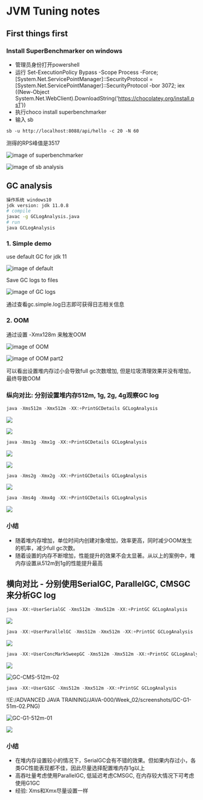 # JVM Tuning notes

## First things first

### Install SuperBenchmarker on windows

- 管理员身份打开powershell
- 运行
  Set-ExecutionPolicy Bypass -Scope Process -Force; [System.Net.ServicePointManager]::SecurityProtocol = [System.Net.ServicePointManager]::SecurityProtocol -bor 3072; iex ((New-Object System.Net.WebClient).DownloadString('https://chocolatey.org/install.ps1'))
- 执行choco install superbenchmarker
- 输入 sb

```shell
sb -u http://localhost:8088/api/hello -c 20 -N 60
```

测得的RPS峰值是3517

![image of superbenchmarker](screenshots/sb-peak-localhost.PNG)

![image of sb analysis](screenshots/sb-peak-analysis.PNG)

## GC analysis

```sh
操作系统 windows10
jdk version: jdk 11.0.8
# compile
javac -g GCLogAnalysis.java
# run
java GCLogAnalysis
```

### 1. Simple demo

use  default GC for jdk 11

![image of default](screenshots/GC-simple.PNG)

Save GC logs to files

![image of GC logs](screenshots/GC-java11-cmd.PNG)

通过查看gc.simple.log日志即可获得日志相关信息

### 2. OOM

通过设置 -Xmx128m 来触发OOM

![image of OOM](screenshots/GC-OOM-01.PNG)

![image of OOM part2](screenshots/GC-OOM-02.PNG)

可以看出设置堆内存过小会导致full gc次数增加, 但是垃圾清理效果并没有增加，最终导致OOM

### 纵向对比: 分别设置堆内存512m, 1g, 2g, 4g观察GC log

```java
java -Xms512m -Xmx512m -XX:+PrintGCDetails GCLogAnalysis
```

![](screenshots/GC-512m-01.PNG)

![](screenshots/GC-512m-02.PNG)

```java
java -Xms1g -Xmx1g -XX:+PrintGCDetails GCLogAnalysis
```

![](screenshots/GC-1g-01.PNG)

![](screenshots/GC-1g-02.PNG)

```java
java -Xms2g -Xmx2g -XX:+PrintGCDetails GCLogAnalysis
```

![](screenshots/GC-2g-01.PNG)

```java
java -Xms4g -Xmx4g -XX:+PrintGCDetails GCLogAnalysis
```

![](screenshots/GC-4g-01.PNG)

### 小结

- 随着堆内存增加，单位时间内创建对象增加，效率更高，同时减少OOM发生的机率，减少full gc次数。
- 随着设置的内存不断增加，性能提升的效果不会太显著。从以上的案例中，堆内存设置从512m到1g的性能提升最高



## 横向对比 - 分别使用SerialGC, ParallelGC, CMSGC来分析GC log

```java
java -XX:+UserSerialGC -Xms512m -Xmx512m -XX:+PrintGC GCLogAnalysis
```

![](screenshots/GC-Serial-512m.PNG)

```java
java -XX:+UserParallelGC -Xms512m -Xmx512m -XX:+PrintGC GCLogAnalysis
```

![](screenshots/GC-Parallel-512m.PNG)

```java
java -XX:+UserConcMarkSweepGC -Xms512m -Xmx512m -XX:+PrintGC GCLogAnalysis
```

![](screenshots/GC-CMS-512m-01.PNG)

![GC-CMS-512m-02](screenshots/GC-CMS-512m-02.PNG)

```java
java -XX:+UserG1GC -Xms512m -Xmx512m -XX:+PrintGC GCLogAnalysis
```

!(E:/ADVANCED JAVA TRAINING/JAVA-000/Week_02/screenshots/GC-G1-51m-02.PNG)

![GC-G1-512m-01](screenshots/GC-G1-512m-01.PNG)

![](screenshots/GC-G1-51m-02.PNG)

### 小结

- 在堆内存设置较小的情况下，SerialGC会有不错的效果。但如果内存过小，各类GC性能表现都不佳，因此尽量选择配置堆内存1g以上
- 高吞吐量考虑使用ParallelGC, 低延迟考虑CMSGC, 在内存较大情况下可考虑使用G1GC
- 经验: Xms和Xmx尽量设置一样